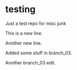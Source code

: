 # testing
Just a test repo for misc junk

This is a new line.

Another new line.


Added some stuff in branch_03.

Another branch_03 edit.
